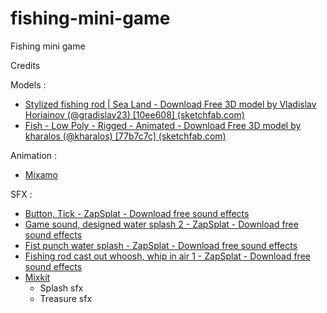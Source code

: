 # fishing-mini-game
Fishing mini game

Credits 

Models :
- [Stylized fishing rod | Sea Land - Download Free 3D model by Vladislav Horiainov (@gradislav23) [10ee608] (sketchfab.com)](https://sketchfab.com/3d-models/stylized-fishing-rod-sea-land-10ee6086e54a4529b2f49e970e287da6)
- [Fish - Low Poly - Rigged - Animated - Download Free 3D model by kharalos (@kharalos) [77b7c7c] (sketchfab.com)](https://sketchfab.com/3d-models/fish-low-poly-rigged-animated-77b7c7c352c94ab08081ba221858c9c2#download)

Animation : 
- [Mixamo](https://www.mixamo.com/)

SFX :
- [Button, Tick - ZapSplat - Download free sound effects](https://www.zapsplat.com/music/button-tick/)
- [Game sound, designed water splash 2 - ZapSplat - Download free sound effects](https://www.zapsplat.com/music/game-sound-designed-water-splash-2/)
- [Fist punch water splash - ZapSplat - Download free sound effects](https://www.zapsplat.com/music/fist-punch-water-splash/)
- [Fishing rod cast out whoosh, whip in air 1 - ZapSplat - Download free sound effects](https://www.zapsplat.com/music/fishing-rod-cast-out-whoosh-whip-in-air-1/)
- [Mixkit](https://mixkit.co/)
  - Splash sfx
  - Treasure sfx
